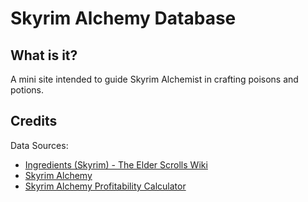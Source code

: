 Skyrim Alchemy Database
===================

What is it?
------------

A mini site intended to guide Skyrim Alchemist in crafting poisons and potions. 

Credits
--------

Data Sources:

- [Ingredients (Skyrim) - The Elder Scrolls Wiki](http://elderscrolls.wikia.com/wiki/Ingredients_%28Skyrim%29)
- [Skyrim Alchemy](http://www.skyrimalchemy.com)
- [Skyrim Alchemy Profitability Calculator](http://www.endoftheweb.se/skyrim/index.php)
